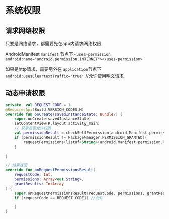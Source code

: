 # 系统权限


## 请求网络权限
只要是网络请求，都需要先在app内请求网络权限

AndroidManifest `manifest` 节点下
`<uses-permission android:name="android.permission.INTERNET"></uses-permission>`

如果是http请求，需要另外在
`application`节点下
`android:usesCleartextTraffic="true"` //允许使用明文请求


## 动态申请权限
```kotlin
private  val REQUEST_CODE = 1
@RequiresApi(Build.VERSION_CODES.M)
override fun onCreate(savedInstanceState: Bundle?) {
    super.onCreate(savedInstanceState)
    setContentView(R.layout.activity_main)
    // 获取是否允许权限
    val permissionResult = checkSelfPermission(android.Manifest.permission.READ_EXTERNAL_STORAGE)
    if (permissionResult != PackageManager.PERMISSION_GRANTED){
        requestPermissions(listOf<String>(android.Manifest.permission.READ_EXTERNAL_STORAGE).toTypedArray(),REQUEST_CODE)
    }

}

// 结果返回
override fun onRequestPermissionsResult(
    requestCode: Int,
    permissions: Array<out String>,
    grantResults: IntArray
) {
    super.onRequestPermissionsResult(requestCode, permissions, grantResults)
    if (requestCode == REQUEST_CODE){ //允许

    }
}
```
